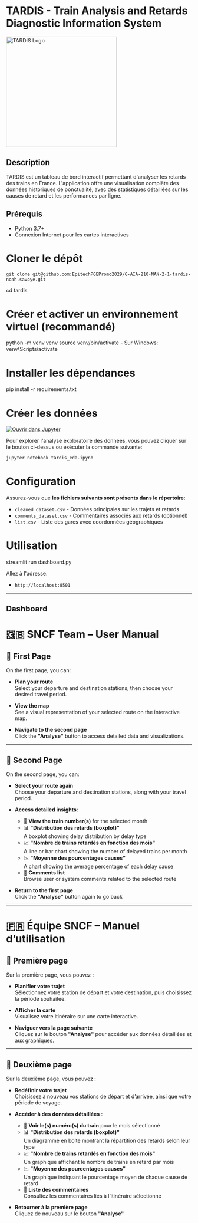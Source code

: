 # TARDIS - Train Analysis and Retards Diagnostic Information System
<img alt="TARDIS Logo" src="https://upload.wikimedia.org/wikipedia/fr/thumb/a/a1/Logo_SNCF_%282011%29.svg/1200px-Logo_SNCF_%282011%29.svg.png" width="300" height="auto">

## Description

TARDIS est un tableau de bord interactif permettant d'analyser les retards des trains en France. L'application offre une visualisation complète des données historiques de ponctualité, avec des statistiques détaillées sur les causes de retard et les performances par ligne.

## Prérequis

- Python 3.7+
- Connexion Internet pour les cartes interactives

# Cloner le dépôt
`git clone git@github.com:EpitechPGEPromo2029/G-AIA-210-NAN-2-1-tardis-noah.savoye.git`

cd tardis

# Créer et activer un environnement virtuel (recommandé)
python -m venv venv
source venv/bin/activate - Sur Windows: venv\Scripts\activate

# Installer les dépendances
pip install -r requirements.txt

# Créer les données

[![Ouvrir dans Jupyter](https://img.shields.io/badge/Jupyter-Ouvrir%20Notebook-orange?style=for-the-badge&logo=Jupyter)](tardis_eda.ipynb)

Pour explorer l'analyse exploratoire des données, vous pouvez cliquer sur le bouton ci-dessus ou exécuter la commande suivante:

```bash
jupyter notebook tardis_eda.ipynb
```

# Configuration

Assurez-vous que **les fichiers suivants sont présents dans le répertoire**:
- `cleaned_dataset.csv` - Données principales sur les trajets et retards
- `comments_dataset.csv` - Commentaires associés aux retards (optionnel)
- `list.csv` - Liste des gares avec coordonnées géographiques

# Utilisation

streamlit run dashboard.py

Allez à l'adresse:
- `http://localhost:8501`

----

## Dashboard

# 🇬🇧 SNCF Team – User Manual

## 📄 First Page

On the first page, you can:

- **Plan your route**  
  Select your departure and destination stations, then choose your desired travel period.

- **View the map**  
  See a visual representation of your selected route on the interactive map.

- **Navigate to the second page**  
  Click the **"Analyse"** button to access detailed data and visualizations.

---

## 📄 Second Page

On the second page, you can:

- **Select your route again**  
  Choose your departure and destination stations, along with your travel period.

- **Access detailed insights**:

  - 🔢 **View the train number(s)** for the selected month  
  - 📊 **"Distribution des retards (boxplot)"**  
    A boxplot showing delay distribution by delay type  
  - 📈 **"Nombre de trains retardés en fonction des mois"**  
    A line or bar chart showing the number of delayed trains per month  
  - 📉 **"Moyenne des pourcentages causes"**  
    A chart showing the average percentage of each delay cause  
  - 💬 **Comments list**  
    Browse user or system comments related to the selected route

- **Return to the first page**  
  Click the **"Analyse"** button again to go back

---

# 🇫🇷 Équipe SNCF – Manuel d’utilisation

## 📄 Première page

Sur la première page, vous pouvez :

- **Planifier votre trajet**  
  Sélectionnez votre station de départ et votre destination, puis choisissez la période souhaitée.

- **Afficher la carte**  
  Visualisez votre itinéraire sur une carte interactive.

- **Naviguer vers la page suivante**  
  Cliquez sur le bouton **"Analyse"** pour accéder aux données détaillées et aux graphiques.

---

## 📄 Deuxième page

Sur la deuxième page, vous pouvez :

- **Redéfinir votre trajet**  
  Choisissez à nouveau vos stations de départ et d’arrivée, ainsi que votre période de voyage.

- **Accéder à des données détaillées** :

  - 🔢 **Voir le(s) numéro(s) du train** pour le mois sélectionné  
  - 📊 **"Distribution des retards (boxplot)"**  
    Un diagramme en boîte montrant la répartition des retards selon leur type  
  - 📈 **"Nombre de trains retardés en fonction des mois"**  
    Un graphique affichant le nombre de trains en retard par mois  
  - 📉 **"Moyenne des pourcentages causes"**  
    Un graphique indiquant le pourcentage moyen de chaque cause de retard  
  - 💬 **Liste des commentaires**  
    Consultez les commentaires liés à l’itinéraire sélectionné

- **Retourner à la première page**  
  Cliquez de nouveau sur le bouton **"Analyse"**

